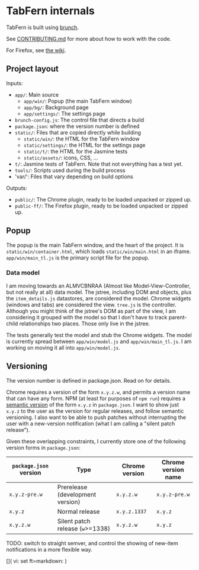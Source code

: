 # TabFern internals

TabFern is built using [brunch](https://brunch.io/).

See [CONTRIBUTING.md](CONTRIBUTING.md) for more about how to work with the code.

For Firefox, see
[the wiki](https://github.com/cxw42/TabFern/wiki/Developing-on-Firefox).

## Project layout

Inputs:

 - `app/`: Main source
   - `app/win/`: Popup (the main TabFern window)
   - `app/bg/`: Background page
   - `app/settings/`: The settings page
 - `brunch-config.js`: The control file that directs a build
 - `package.json`: where the version number is defined
 - `static/`: Files that are copied directly while building
   - `static/win/`: the HTML for the TabFern window
   - `static/settings/`: the HTML for the settings page
   - `static/t/`: the HTML for the Jasmine tests
   - `static/assets/`: icons, CSS, ...
 - `t/`: Jasmine tests of TabFern.  Note that not everything has a test yet.
 - `tools/`: Scripts used during the build process
 - 'var/': Files that vary depending on build options

Outputs:

 - `public/`: The Chrome plugin, ready to be loaded unpacked or zipped up.
 - `public-ff/`: The Firefox plugin, ready to be loaded unpacked or zipped up.

## Popup

The popup is the main TabFern window, and the heart of the project.  It is
`static/win/container.html`, which loads `static/win/main.html` in an iframe.
`app/win/main_tl.js` is the primary script file for the popup.

### Data model

I am moving towards an ALMVCBNRAA (Almost like Model-View-Controller, but not
really at all) data model.  The jstree, including DOM and objects, plus the
`item_details.js` datastores, are considered the model.  Chrome widgets
(windows and tabs) are considered the view.  `tree.js` is the controller.
Although you might think of the jstree's DOM as part of the view, I am
considering it grouped with the model so that I don't have to track
parent-child relationships two places.  Those only live in the jstree.

The tests generally test the model and stub the Chrome widgets.  The model
is currently spread between `app/win/model.js` and `app/win/main_tl.js`.
I am working on moving it all into `app/win/model.js`.

## Versioning

The version number is defined in package.json.  Read on for details.

Chrome requires a version of the form `x.y.z.w`, and permits a version name
that can have any form.  NPM (at least for purposes of `npm run`) requires
a [semantic version](https://semver.org) of the form `x.y.z` in `package.json`.
I want to show just `x.y.z` to the user as the version for regular releases,
and follow semantic versioning.  I also want to be able to push patches
without interrupting the user with a new-version notification
(what I am calling a "silent patch release").

Given these overlapping constraints, I currently store one of the following
version forms in `package.json`:

| `package.json` version | Type | Chrome version | Chrome version name |
| ---------------------- | ---- | -------------- | ------------------- |
| `x.y.z-pre.w` | Prerelease (development version) | `x.y.z.w` | `x.y.z-pre.w` |
| `x.y.z` | Normal release | `x.y.z.1337` | `x.y.z` |
| `x.y.z.w` | Silent patch release (`w`>=1338) | `x.y.z.w` | `x.y.z` |

TODO: switch to straight semver, and control the showing of new-item
notifications in a more flexible way.

[]( vi: set ft=markdown: )
